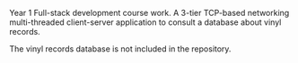 Year 1 Full-stack development course work. A 3-tier TCP-based networking multi-threaded client-server application to consult a database about vinyl records. 

The vinyl records database is not included in the repository.
